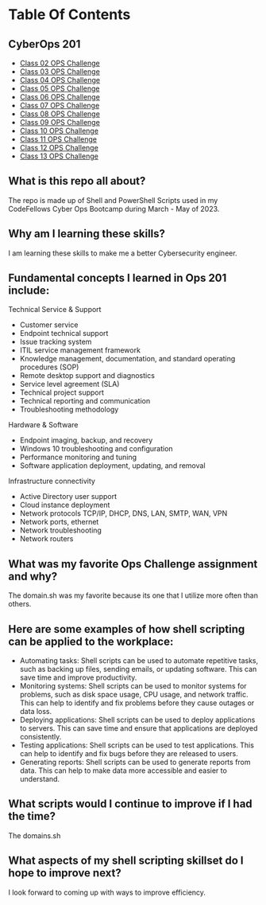 # Table Of Contents

## CyberOps 201

- [Class 02 OPS Challenge](helloworld.sh)
- [Class 03 OPS Challenge](functions.sh)
- [Class 04 OPS Challenge](arrays.sh)
- [Class 05 OPS Challenge](loopkill.sh)
- [Class 06 OPS Challenge](checker.sh)
- [Class 07 OPS Challenge](sysinfo.sh)
- [Class 08 OPS Challenge](autocopy.txt)
- [Class 09 OPS Challenge](logretrieval.ps1)
- [Class 10 OPS Challenge](sysproccmd.ps1)
- [Class 11 OPS Challenge](win10autoconfig.ps1)
- [Class 12 OPS Challenge](ipconfigipv4.ps1)
- [Class 13 OPS Challenge](domains.sh)

## What is this repo all about?

The repo is made up of Shell and PowerShell Scripts used in my CodeFellows Cyber Ops Bootcamp during March - May of 2023.

## Why am I learning these skills?

I am learning these skills to make me a better Cybersecurity engineer.

## Fundamental concepts I learned in Ops 201 include: 

Technical Service & Support
* Customer service
* Endpoint technical support
* Issue tracking system
* ITIL service management framework
* Knowledge management, documentation, and standard operating procedures (SOP)
* Remote desktop support and diagnostics
* Service level agreement (SLA)
* Technical project support
* Technical reporting and communication
* Troubleshooting methodology

Hardware & Software
* Endpoint imaging, backup, and recovery
* Windows 10 troubleshooting and configuration
* Performance monitoring and tuning
* Software application deployment, updating, and removal

Infrastructure connectivity
* Active Directory user support
* Cloud instance deployment
* Network protocols TCP/IP, DHCP, DNS, LAN, SMTP, WAN, VPN
* Network ports, ethernet
* Network troubleshooting
* Network routers


## What was my favorite Ops Challenge assignment and why?

The domain.sh was my favorite because its one that I utilize more often than others.

## Here are some examples of how shell scripting can be applied to the workplace:

* Automating tasks: Shell scripts can be used to automate repetitive tasks, such as backing up files, sending emails, or updating software. This can save time and improve productivity.
* Monitoring systems: Shell scripts can be used to monitor systems for problems, such as disk space usage, CPU usage, and network traffic. This can help to identify and fix problems before they cause outages or data loss.
* Deploying applications: Shell scripts can be used to deploy applications to servers. This can save time and ensure that applications are deployed consistently.
* Testing applications: Shell scripts can be used to test applications. This can help to identify and fix bugs before they are released to users.
* Generating reports: Shell scripts can be used to generate reports from data. This can help to make data more accessible and easier to understand.

## What scripts would I continue to improve if I had the time?

The domains.sh

## What aspects of my shell scripting skillset do I hope to improve next?

I look forward to coming up with ways to improve efficiency.


